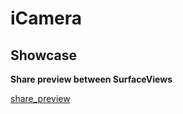 # iCamera

## Showcase
**Share preview between SurfaceViews**

[share_preview](https://github.com/boybeak/iCamera/assets/6696502/94bec530-4e54-4c41-9ce2-638b163fff60)

